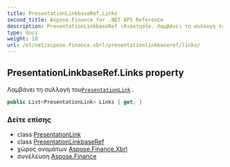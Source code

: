 ```yaml
---
title: PresentationLinkbaseRef.Links
second_title: Aspose.Finance for .NET API Reference
description: PresentationLinkbaseRef ιδιοκτησία. Λαμβάνει τη συλλογή τουPresentationLink .
type: docs
weight: 10
url: /el/net/aspose.finance.xbrl/presentationlinkbaseref/links/
---
```

## PresentationLinkbaseRef.Links property

Λαμβάνει τη συλλογή του[`PresentationLink`](../../presentationlink/) .

```csharp
public List<PresentationLink> Links { get; }
```

### Δείτε επίσης

* class [PresentationLink](../../presentationlink/)
* class [PresentationLinkbaseRef](../)
* χώρος ονομάτων [Aspose.Finance.Xbrl](../../presentationlinkbaseref/)
* συνέλευση [Aspose.Finance](../../../)


